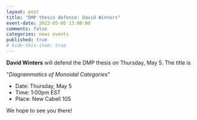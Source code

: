 ```yaml
---
layout: post
title: "DMP thesis defense: David Winters"
event-date: 2022-05-05 13:00:00
comments: false
categories: news events
published: true
# hide-this-item: true
---
```


**David Winters** will defend the DMP thesis on Thursday, May 5.
The title is

"_Diagrammatics of Monoidal Categories_"

- Date: Thursday, May 5
- Time: 1:00pm EST
- Place: New Cabell 105

We hope to see you there!